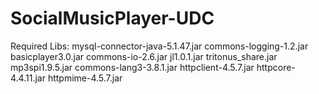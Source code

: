# SocialMusicPlayer-UDC


Required Libs:
mysql-connector-java-5.1.47.jar
commons-logging-1.2.jar
basicplayer3.0.jar
commons-io-2.6.jar
jl1.0.1.jar
tritonus_share.jar
mp3spi1.9.5.jar
commons-lang3-3.8.1.jar
httpclient-4.5.7.jar
httpcore-4.4.11.jar
httpmime-4.5.7.jar
